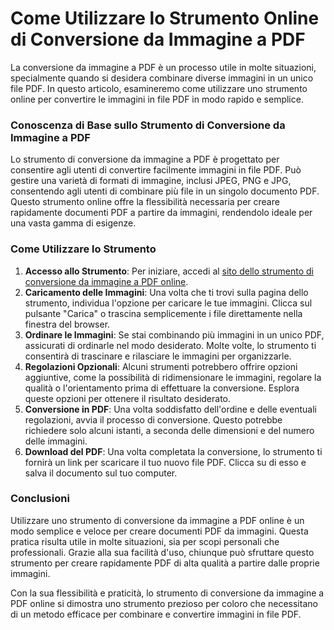 Come Utilizzare lo Strumento Online di Conversione da Immagine a PDF
====================================================================

La conversione da immagine a PDF è un processo utile in molte situazioni, specialmente quando si desidera combinare diverse immagini in un unico file PDF. In questo articolo, esamineremo come utilizzare uno strumento online per convertire le immagini in file PDF in modo rapido e semplice.

### Conoscenza di Base sullo Strumento di Conversione da Immagine a PDF

Lo strumento di conversione da immagine a PDF è progettato per consentire agli utenti di convertire facilmente immagini in file PDF. Può gestire una varietà di formati di immagine, inclusi JPEG, PNG e JPG, consentendo agli utenti di combinare più file in un singolo documento PDF. Questo strumento online offre la flessibilità necessaria per creare rapidamente documenti PDF a partire da immagini, rendendolo ideale per una vasta gamma di esigenze.

### Come Utilizzare lo Strumento

1. **Accesso allo Strumento**: Per iniziare, accedi al [sito dello strumento di conversione da immagine a PDF online](https://www.onlinecalculatorsfree.com/it/tools/image-to-pdf.html).
2. **Caricamento delle Immagini**: Una volta che ti trovi sulla pagina dello strumento, individua l'opzione per caricare le tue immagini. Clicca sul pulsante "Carica" o trascina semplicemente i file direttamente nella finestra del browser.
3. **Ordinare le Immagini**: Se stai combinando più immagini in un unico PDF, assicurati di ordinarle nel modo desiderato. Molte volte, lo strumento ti consentirà di trascinare e rilasciare le immagini per organizzarle.
4. **Regolazioni Opzionali**: Alcuni strumenti potrebbero offrire opzioni aggiuntive, come la possibilità di ridimensionare le immagini, regolare la qualità o l'orientamento prima di effettuare la conversione. Esplora queste opzioni per ottenere il risultato desiderato.
5. **Conversione in PDF**: Una volta soddisfatto dell'ordine e delle eventuali regolazioni, avvia il processo di conversione. Questo potrebbe richiedere solo alcuni istanti, a seconda delle dimensioni e del numero delle immagini.
6. **Download del PDF**: Una volta completata la conversione, lo strumento ti fornirà un link per scaricare il tuo nuovo file PDF. Clicca su di esso e salva il documento sul tuo computer.

### Conclusioni

Utilizzare uno strumento di conversione da immagine a PDF online è un modo semplice e veloce per creare documenti PDF da immagini. Questa pratica risulta utile in molte situazioni, sia per scopi personali che professionali. Grazie alla sua facilità d'uso, chiunque può sfruttare questo strumento per creare rapidamente PDF di alta qualità a partire dalle proprie immagini.

Con la sua flessibilità e praticità, lo strumento di conversione da immagine a PDF online si dimostra uno strumento prezioso per coloro che necessitano di un metodo efficace per combinare e convertire immagini in file PDF.